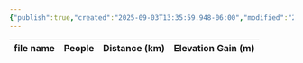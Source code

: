 ```yaml
---
{"publish":true,"created":"2025-09-03T13:35:59.948-06:00","modified":"2025-09-03T14:49:57.764-06:00","published":"2025-09-03T14:49:57.764-06:00","tags":["route"],"cssclasses":"","elevation":null,"region":"Jasper","location":null,"DWYT":"Outstanding","Kane":null,"completed":false}
---
```



| file name | People | Distance (km) | Elevation Gain (m) |
| --------- | ------ | ------------- | ------------------ |